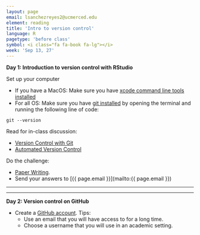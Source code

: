 ```yaml
---
layout: page
email: lsanchezreyes2@ucmerced.edu
element: reading
title: 'Intro to version control'
language: R
pagetype: 'before class'
symbol: <i class="fa fa-book fa-lg"></i>
week: 'Sep 13, 27'
---
```


**Day 1: Introduction to version control with RStudio**
<!-- from https://github.com/ericlind/data-mgmt-4-biologists/blob/gh-pages/readings/R-intro.md-->

Set up your computer

* If you have a MacOS: Make sure you have [xcode command line tools installed](https://www.freecodecamp.org/news/install-xcode-command-line-tools/)
* For all OS: Make sure you have [git installed](https://carpentries.github.io/workshop-template/#git) by opening the terminal and running the following line of code:

```
git --version
```

Read for in-class discussion:

* [Version Control with Git](https://swcarpentry.github.io/git-novice/)
* [Automated Version Control](https://swcarpentry.github.io/git-novice/01-basics/index.html)


Do the challenge:

* [Paper Writing](https://swcarpentry.github.io/git-novice/01-basics/index.html#paper-writing).
* Send your answers to [{{ page.email }}](mailto:{{ page.email }})




---
---

**Day 2: Version control on GitHub**

* Create a [GitHub account](https://github.com/login). Tips:
  - Use an email that you will have access to for a long time.
  - Choose a username that you will use in an academic setting.
